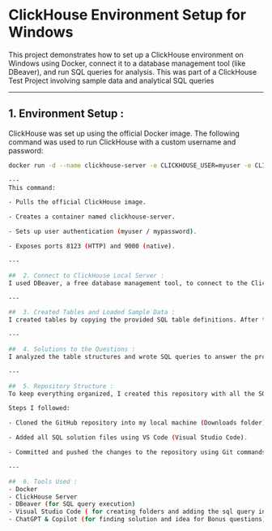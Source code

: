 #  ClickHouse Environment Setup for Windows

This project demonstrates how to set up a ClickHouse environment on Windows using Docker, connect it to a database management tool (like DBeaver), and run SQL queries for analysis. This was part of a ClickHouse Test Project involving sample data and analytical SQL queries

---

##  1. Environment Setup :

ClickHouse was set up using the official Docker image. The following command was used to run ClickHouse with a custom username and password:

```sh
docker run -d --name clickhouse-server -e CLICKHOUSE_USER=myuser -e CLICKHOUSE_PASSWORD=mypassword -e CLICKHOUSE_DEFAULT_ACCESS_MANAGEMENT=1 -p 8123:8123 -p 9000:9000 clickhouse/clickhouse-server

---
This command:

- Pulls the official ClickHouse image.

- Creates a container named clickhouse-server.

- Sets up user authentication (myuser / mypassword).

- Exposes ports 8123 (HTTP) and 9000 (native).

---

##  2. Connect to ClickHouse Local Server :
I used DBeaver, a free database management tool, to connect to the ClickHouse server using the credentials provided above. 

---

##  3. Created Tables and Loaded Sample Data :
I created tables by copying the provided SQL table definitions. After the tables were created, I loaded the sample data for analysis.

---

##  4. Solutions to the Questions :
I analyzed the table structures and wrote SQL queries to answer the provided analytical and bonus questions. For the bonus questions, I took help AI assistance (like GitHub Copilot) to write logical solution.

---

##  5. Repository Structure :
To keep everything organized, I created this repository with all the SQL solutions and supporting files.

Steps I followed:

- Cloned the GitHub repository into my local machine (Downloads folder).

- Added all SQL solution files using VS Code (Visual Studio Code).

- Committed and pushed the changes to the repository using Git commands.

---

##  6. Tools Used :
- Docker
- ClickHouse Server
- DBeaver (for SQL query execution)
- Visual Studio Code ( for creating folders and adding the sql query in git repo)
- ChatGPT & Copilot (for finding solution and idea for Bonus questions)

